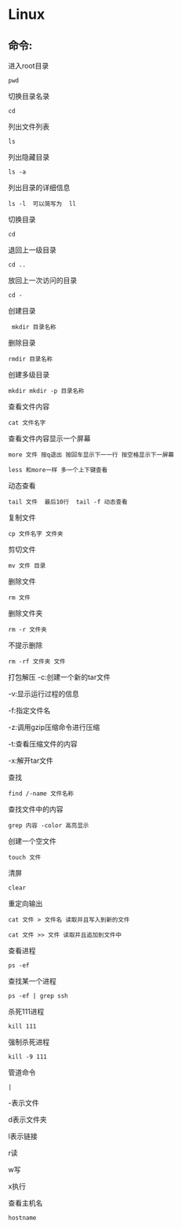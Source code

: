 # Linux

## 命令:

进入root目录

```
pwd
```

切换目录名录

```
cd
```

列出文件列表

```
ls
```

列出隐藏目录

```
ls -a
```

列出目录的详细信息

```
ls -l  可以简写为  ll
```

切换目录

```
cd  
```

退回上一级目录

```
cd ..
```

放回上一次访问的目录

```
cd -
```

创建目录

```
 mkdir 目录名称
```

删除目录

```
rmdir 目录名称
```

创建多级目录

```
mkdir mkdir -p 目录名称
```

查看文件内容

```
cat 文件名字
```

查看文件内容显示一个屏幕

```
more 文件 按q退出 按回车显示下一一行 按空格显示下一屏幕
```

```
less 和more一样 多一个上下键查看
```

动态查看

```
tail 文件  最后10行  tail -f 动态查看
```

复制文件

```
cp 文件名字 文件夹
```

剪切文件 

```
mv 文件 目录
```

删除文件

```
rm 文件
```

删除文件夹

```
rm -r 文件夹
```

不提示删除

```
rm -rf 文件夹 文件
```

打包解压
-c:创建一个新的tar文件

-v:显示运行过程的信息

-f:指定文件名

-z:调用gzip压缩命令进行压缩

-t:查看压缩文件的内容

-x:解开tar文件

查找

```
find /-name 文件名称 
```

查找文件中的内容

```
grep 内容 -color 高亮显示
```

创建一个空文件

```
touch 文件
```

清屏

```
clear
```

重定向输出

```
cat 文件 > 文件名 读取并且写入到新的文件
```

```
cat 文件 >> 文件 读取并且追加到文件中
```

查看进程

```
ps -ef
```

查找某一个进程

```
ps -ef | grep ssh 
```

杀死111进程

```
kill 111 
```

强制杀死进程

```
kill -9 111
```

管道命令

```
|
```

-表示文件

d表示文件夹

l表示链接

r读

w写

x执行

查看主机名

```
hostname
```

